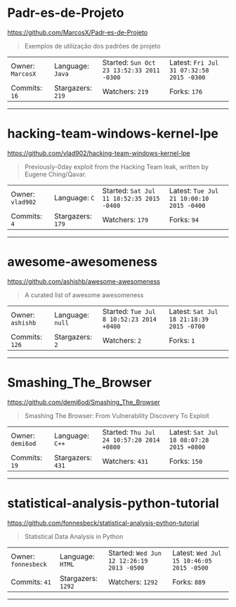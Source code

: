 # Padr-es-de-Projeto

https://github.com/MarcosX/Padr-es-de-Projeto
<blockquote>
Exemplos de utilização dos padrões de projeto
</blockquote>

<table>
<tr><td>Owner: <code>MarcosX</code></td>
    <td>Language: <code>Java</code></td>
    <td>Started: <code>Sun Oct 23 13:52:33 2011 -0300</code></td>
    <td>Latest: <code>Fri Jul 31 07:32:58 2015 -0300</code></td></tr>
<tr><td>Commits: <code>16</code></td>
    <td>Stargazers: <code>219</code></td>
    <td>Watchers: <code>219</code></td>
    <td>Forks: <code>176</code></td></tr>
</table>

---

# hacking-team-windows-kernel-lpe

https://github.com/vlad902/hacking-team-windows-kernel-lpe
<blockquote>
Previously-0day exploit from the Hacking Team leak, written by Eugene Ching/Qavar.
</blockquote>

<table>
<tr><td>Owner: <code>vlad902</code></td>
    <td>Language: <code>C</code></td>
    <td>Started: <code>Sat Jul 11 18:52:35 2015 -0400</code></td>
    <td>Latest: <code>Tue Jul 21 10:00:10 2015 -0400</code></td></tr>
<tr><td>Commits: <code>4</code></td>
    <td>Stargazers: <code>179</code></td>
    <td>Watchers: <code>179</code></td>
    <td>Forks: <code>94</code></td></tr>
</table>

---

# awesome-awesomeness

https://github.com/ashishb/awesome-awesomeness
<blockquote>
A curated list of awesome awesomeness
</blockquote>

<table>
<tr><td>Owner: <code>ashishb</code></td>
    <td>Language: <code>null</code></td>
    <td>Started: <code>Tue Jul 8 10:52:23 2014 +0400</code></td>
    <td>Latest: <code>Sat Jul 18 21:18:39 2015 -0700</code></td></tr>
<tr><td>Commits: <code>126</code></td>
    <td>Stargazers: <code>2</code></td>
    <td>Watchers: <code>2</code></td>
    <td>Forks: <code>1</code></td></tr>
</table>

---

# Smashing_The_Browser

https://github.com/demi6od/Smashing_The_Browser
<blockquote>
Smashing The Browser: From Vulnerability Discovery To Exploit
</blockquote>

<table>
<tr><td>Owner: <code>demi6od</code></td>
    <td>Language: <code>C++</code></td>
    <td>Started: <code>Thu Jul 24 10:57:20 2014 +0800</code></td>
    <td>Latest: <code>Sat Jul 18 08:07:28 2015 +0800</code></td></tr>
<tr><td>Commits: <code>19</code></td>
    <td>Stargazers: <code>431</code></td>
    <td>Watchers: <code>431</code></td>
    <td>Forks: <code>150</code></td></tr>
</table>

---

# statistical-analysis-python-tutorial

https://github.com/fonnesbeck/statistical-analysis-python-tutorial
<blockquote>
Statistical Data Analysis in Python
</blockquote>

<table>
<tr><td>Owner: <code>fonnesbeck</code></td>
    <td>Language: <code>HTML</code></td>
    <td>Started: <code>Wed Jun 12 12:26:19 2013 -0500</code></td>
    <td>Latest: <code>Wed Jul 15 10:46:05 2015 -0500</code></td></tr>
<tr><td>Commits: <code>41</code></td>
    <td>Stargazers: <code>1292</code></td>
    <td>Watchers: <code>1292</code></td>
    <td>Forks: <code>889</code></td></tr>
</table>

---

